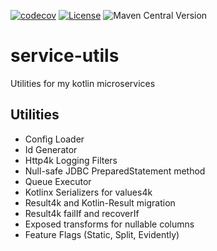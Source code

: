 [comment]: <> ([![codecov]&#40;https://codecov.io/gh/oharaandrew314/service-utils/branch/master/graph/badge.svg&#41;]&#40;https://codecov.io/gh/oharaandrew314/service-utils&#41;)
[![codecov](https://codecov.io/gh/oharaandrew314/service-utils/branch/master/graph/badge.svg?token=46CD6VVRXS)](https://codecov.io/gh/oharaandrew314/service-utils)
[![License](https://img.shields.io/badge/License-Apache_2.0-blue.svg)](https://opensource.org/licenses/Apache-2.0)
![Maven Central Version](https://img.shields.io/maven-central/v/dev.andrewohara/service-utils)


# service-utils

Utilities for my kotlin microservices

## Utilities

- Config Loader
- Id Generator
- Http4k Logging Filters
- Null-safe JDBC PreparedStatement method
- Queue Executor
- Kotlinx Serializers for values4k
- Result4k and Kotlin-Result migration
- Result4k failIf and recoverIf
- Exposed transforms for nullable columns
- Feature Flags (Static, Split, Evidently)